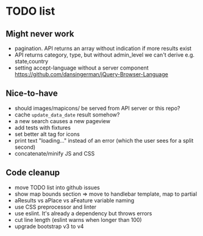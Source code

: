 # TODO list


## Might never work

* pagination. API returns an array without indication if more results exist
* API returns category, type, but without admin_level we can't derive e.g. state,country
* setting accept-language without a server component https://github.com/dansingerman/jQuery-Browser-Language

## Nice-to-have

* should images/mapicons/ be served from API server or this repo?
* cache `update_data_date` result somehow?
* a new search causes a new pageview
* add tests with fixtures
* set better alt tag for icons
* print text "loading..." instead of an error (which the user sees for a split second)
* concatenate/minify JS and CSS

## Code cleanup

* move TODO list into github issues
* show map bounds section => move to handlebar template, map to partial
* aResults vs aPlace vs aFeature variable naming
* use CSS preprocessor and linter
* use eslint. It's already a dependency but throws errors
* cut line length (eslint warns when longer than 100)
* upgrade bootstrap v3 to v4
